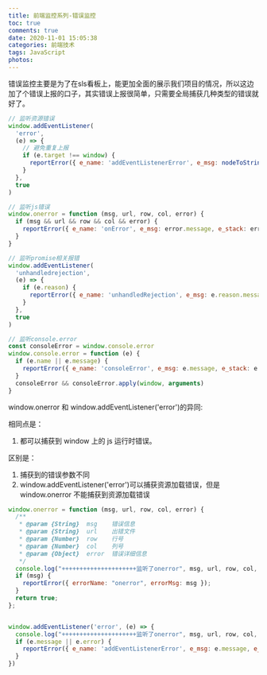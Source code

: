 ```yaml
---
title: 前端监控系列-错误监控
toc: true
comments: true
date: 2020-11-01 15:05:38
categories: 前端技术
tags: JavaScript
photos:
---
```


错误监控主要是为了在sls看板上，能更加全面的展示我们项目的情况，所以这边加了个错误上报的口子，其实错误上报很简单，只需要全局捕获几种类型的错误就好了。

<!--more-->


```javascript
// 监听资源错误
window.addEventListener(
  'error',
  (e) => {
    // 避免重复上报
    if (e.target !== window) {
      reportError({ e_name: 'addEventListenerError', e_msg: nodeToString(e.target).replace('<', '<').replace('>', '>'), e_stack: e.target.currentSrc })
    }
  },
  true
)

// 监听js错误
window.onerror = function (msg, url, row, col, error) {
  if (msg && url && row && col && error) {
    reportError({ e_name: 'onError', e_msg: error.message, e_stack: error.stack })
  }
}

// 监听promise相关报错
window.addEventListener(
  'unhandledrejection',
  (e) => {
    if (e.reason) {
      reportError({ e_name: 'unhandledRejection', e_msg: e.reason.message, e_stack: e.reason.stack })
    }
  },
  true
)

// 监听console.error
const consoleError = window.console.error
window.console.error = function (e) {
  if (e.name || e.message) {
    reportError({ e_name: 'consoleError', e_msg: e.message, e_stack: e.stack })
  }
  consoleError && consoleError.apply(window, arguments)
}
```


window.onerror 和 window.addEventListener('error')的异同:


相同点是：

1. 都可以捕获到 window 上的 js 运行时错误。



区别是：

1. 捕获到的错误参数不同
1. window.addEventListener('error')可以捕获资源加载错误，但是 window.onerror 不能捕获到资源加载错误



```javascript
window.onerror = function (msg, url, row, col, error) {
  /**
   * @param {String}  msg    错误信息
   * @param {String}  url    出错文件
   * @param {Number}  row    行号
   * @param {Number}  col    列号
   * @param {Object}  error  错误详细信息
   */
  console.log("+++++++++++++++++++++监听了onerror", msg, url, row, col, error);
  if (msg) {
    reportError({ errorName: "onerror", errorMsg: msg });
  }
  return true;
};


window.addEventListener('error', (e) => {
  console.log("+++++++++++++++++++++监听了onerror", msg, url, row, col, error);
  if (e.message || e.error) {
    reportError({ e_name: 'addEventListenerError', e_msg: e.message, e_stack: e.error.stack }) // stack数据太长，无法上报
  }
})
```





